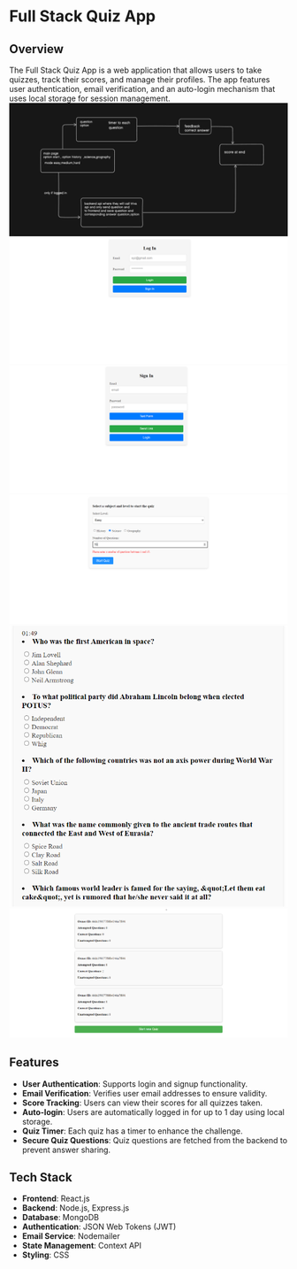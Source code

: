 # Full Stack Quiz App

## Overview
The Full Stack Quiz App is a web application that allows users to take quizzes, track their scores, and manage their profiles. The app features user authentication, email verification, and an auto-login mechanism that uses local storage for session management.
![Architecture](/asset/QuizArchitecture.png)
![Signin](/asset/quizSignin.png)
![Login](/asset/quizLogin.png)
![start](/asset/quizStart.png)
![Live](/asset/QuizLive.png)
![score](/asset/quizScore.png)
## Features
- **User Authentication**: Supports login and signup functionality.
- **Email Verification**: Verifies user email addresses to ensure validity.
- **Score Tracking**: Users can view their scores for all quizzes taken.
- **Auto-login**: Users are automatically logged in for up to 1 day using local storage.
- **Quiz Timer**: Each quiz has a timer to enhance the challenge.
- **Secure Quiz Questions**: Quiz questions are fetched from the backend to prevent answer sharing.

## Tech Stack
- **Frontend**: React.js
- **Backend**: Node.js, Express.js
- **Database**: MongoDB
- **Authentication**: JSON Web Tokens (JWT)
- **Email Service**: Nodemailer
- **State Management**: Context API
- **Styling**: CSS